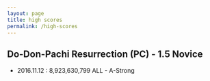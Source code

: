 ```yaml
---
layout: page
title: high scores
permalink: /high-scores
---
```


## Do-Don-Pachi Resurrection (PC) - 1.5 Novice

- 2016.11.12 : 8,923,630,799 ALL - A-Strong
